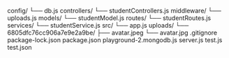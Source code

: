 config/
    └── db.js
controllers/
    └── studentControllers.js
middleware/
    └── uploads.js
models/
    └── studentModel.js
routes/
    └── studentRoutes.js
services/
    └── studentService.js
src/
    └── app.js
uploads/
    └── 6805dfc76cc906a7e9e2a9be/
        ├── avatar.jpeg
        └── avatar.jpg
.gitignore
package-lock.json
package.json
playground-2.mongodb.js
server.js
test.js
test.json